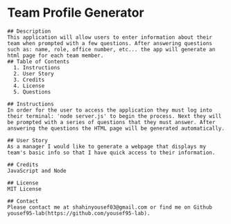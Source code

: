    # Team Profile Generator 
    ## Description
    This application will allow users to enter information about their team when prompted with a few questions. After answering questions such as: name, role, office number, etc... the app will generate an html page for each team member.
    ## Table of Contents
      1. Instructions
      2. User Story
      3. Credits
      4. License
      5. Questions 

    ## Instructions
    In order for the user to access the application they must log into their terminal: 'node server.js' to begin the process. Next they will be prompted with a series of questions that they must answer. After answering the questions the HTML page will be generated automatically. 

    ## User Story
    As a manager I would like to generate a webpage that displays my team's basic info so that I have quick access to their information.

    ## Credits
    JavaScript and Node

    ## License
    MIT License

    ## Contact
    Please contact me at shahinyousef03@gmail.com or find me on Github yousef95-lab(https://github.com/yousef95-lab). 
   